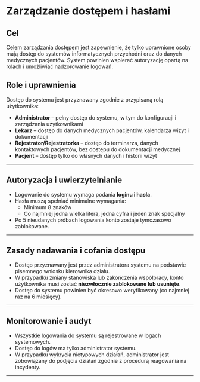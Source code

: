 # Zarządzanie dostępem i hasłami

## Cel

Celem zarządzania dostępem jest zapewnienie, że tylko uprawnione osoby mają dostęp do systemów informatycznych przychodni oraz do danych medycznych pacjentów. System powinien wspierać autoryzację opartą na rolach i umożliwiać nadzorowanie logowań.

## Role i uprawnienia

Dostęp do systemu jest przyznawany zgodnie z przypisaną rolą użytkownika:

- **Administrator** – pełny dostęp do systemu, w tym do konfiguracji i zarządzania użytkownikami
- **Lekarz** – dostęp do danych medycznych pacjentów, kalendarza wizyt i dokumentacji
- **Rejestrator/Rejestratorka** – dostęp do terminarza, danych kontaktowych pacjentów, bez dostępu do dokumentacji medycznej
- **Pacjent** – dostęp tylko do własnych danych i historii wizyt

---

## Autoryzacja i uwierzytelnianie

- Logowanie do systemu wymaga podania **loginu i hasła**.
- Hasła muszą spełniać minimalne wymagania:
  - Minimum 8 znaków
  - Co najmniej jedna wielka litera, jedna cyfra i jeden znak specjalny
- Po 5 nieudanych próbach logowania konto zostaje tymczasowo zablokowane.

---

## Zasady nadawania i cofania dostępu

- Dostęp przyznawany jest przez administratora systemu na podstawie pisemnego wniosku kierownika działu.
- W przypadku zmiany stanowiska lub zakończenia współpracy, konto użytkownika musi zostać **niezwłocznie zablokowane lub usunięte**.
- Dostęp do systemu powinien być okresowo weryfikowany (co najmniej raz na 6 miesięcy).

---

## Monitorowanie i audyt

- Wszystkie logowania do systemu są rejestrowane w logach systemowych.
- Dostęp do logów ma tylko administrator systemu.
- W przypadku wykrycia nietypowych działań, administrator jest zobowiązany do podjęcia działań zgodnie z procedurą reagowania na incydenty.

---